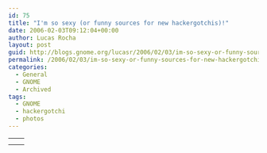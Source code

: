 ```yaml
---
id: 75
title: "I'm so sexy (or funny sources for new hackergotchis)!"
date: 2006-02-03T09:12:04+00:00
author: Lucas Rocha
layout: post
guid: http://blogs.gnome.org/lucasr/2006/02/03/im-so-sexy-or-funny-sources-for-new-hackergotchis/
permalink: /2006/02/03/im-so-sexy-or-funny-sources-for-new-hackergotchis/
categories:
  - General
  - GNOME
  - Archived
tags:
  - GNOME
  - hackergotchi
  - photos
---
```

<table border="0" cellspacing="4">
  <tr>
    <td>
      <img src="http://lucasr.org/wp-content/uploads/2006/02/lucasr1.jpg" alt="" />
    </td>
    <td>
      <img src="http://lucasr.org/wp-content/uploads/2006/02/lucasr3.jpg" alt="" />
    </td>
  </tr>
  <tr>
    <td colspan="2" align="center">
      <img src="http://lucasr.org/wp-content/uploads/2006/02/lucasr2.jpg" alt="" />
    </td>
  </tr>
</table>

